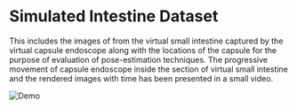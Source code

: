# Simulated Intestine Dataset
This includes the images of from the virtual small intestine captured by the virtual capsule endoscope along with the locations of the capsule for the purpose of evaluation of pose-estimation techniques.
The progressive movement of capsule endoscope inside the section of virtual small intestine and the rendered images with time has been presented in a small video.

![Demo](output/output.gif)

